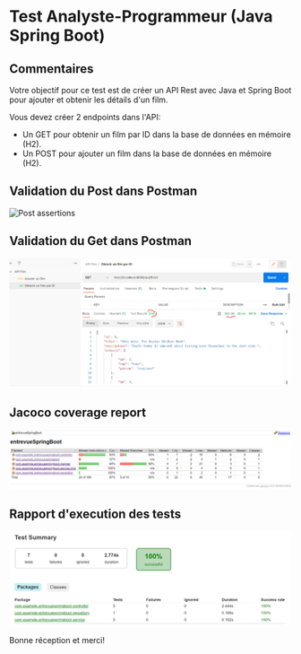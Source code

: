 # Test Analyste-Programmeur (Java Spring Boot)

## Commentaires

Votre objectif pour ce test est de créer un API Rest avec Java et Spring Boot
pour ajouter et obtenir les détails d'un film.

Vous devez créer 2 endpoints dans l'API:

- Un GET pour obtenir un film par ID dans la base de données en mémoire (H2).
- Un POST pour ajouter un film dans la base de données en mémoire (H2).

## Validation du Post dans Postman

![Post assertions](https://raw.github.com/snouasria-it/screenshots/main/post_assertions.PNG)

## Validation du Get dans Postman

![Get assertions](https://github.com/snouasria-it/screenshots/blob/main/get_assertions.PNG)

## Jacoco coverage report

![Jacoco coverage report](https://github.com/snouasria-it/screenshots/blob/main/jacoco_report.PNG)

## Rapport d'execution des tests

![Rapport d'execuion des tests](https://github.com/snouasria-it/screenshots/blob/main/test_report.PNG)

Bonne réception et merci!

